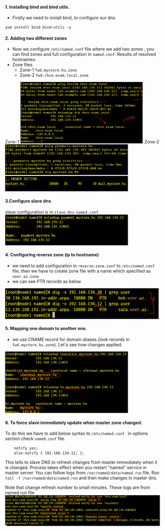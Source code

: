 #### 1. Installing bind and bind utils.
- Firstly we need to install bind, to configure our dns 
```
yum install bind bind-utils -y
``` 
#### 2. Adding two different zones
- Now we configure `/etc/named.conf` file where we add two zones , you can find zones and full configuration in `named.conf`.
Results of resolved hostnames:  
- Zone files
    - Zone-1 `fwd.mystore.hu.zone` 
    - Zone-2 `fwd.rhce.exam.local.zone`

Zone-1
<img src="../images/1-zone-resolve.png" width=400 height=200>
Zone-2
<img src="../images/zone-2-resolve.png" width=400 height=100>
<img src="../images/zone-2-resolve2.png" width=400 height=50>


#### 3.Configure slave dns 
slave configuration is in `slave-dns-named.conf`.
<img src="../images/slave-dns.png" width=400 height=100>

#### 4. Configuring reverse zone (ip to hostname)
- we need to add configuration in `reverse-zone.conf` to `/etc/named.conf` file, then we have to create zone file with a name which specified as `user.az.zone`
- we can see PTR records as below 
<img src="../images/reverse-zone.png" width=500 height=100>

#### 5. Mapping one domain to another one.
- we use CNAME record for domain aliases.(look records in `fwd.mystore.hu.zone`). Let's see how changes applied.
<img src="../images/CNAME.png" width=400 height=200>

#### 6. To force slave immediately update when master zone changed. 
To do this we have to add  below syntax to `/etc/named.conf ` in options section check `named.conf` file.

```
    notify yes;
    also-notify { 192.168.134.12; };
```

This tells to slave DNS to refresh changes from master immediately when it is changed. Process takes effect when you restart "named" service in master server. You can follow logs from `/var/named/data/named.run` file.
Run `tail -f /var/named/data/named.run` and then make changes in master dns. 

Note that change refresh number to small minutes.
These logs are from named.run file
<img src="../images/Slave-transfer.png" width=600 height=100>
